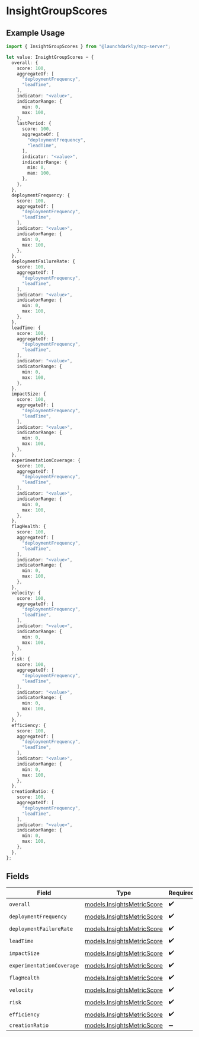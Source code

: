 # InsightGroupScores

## Example Usage

```typescript
import { InsightGroupScores } from "@launchdarkly/mcp-server";

let value: InsightGroupScores = {
  overall: {
    score: 100,
    aggregateOf: [
      "deploymentFrequency",
      "leadTime",
    ],
    indicator: "<value>",
    indicatorRange: {
      min: 0,
      max: 100,
    },
    lastPeriod: {
      score: 100,
      aggregateOf: [
        "deploymentFrequency",
        "leadTime",
      ],
      indicator: "<value>",
      indicatorRange: {
        min: 0,
        max: 100,
      },
    },
  },
  deploymentFrequency: {
    score: 100,
    aggregateOf: [
      "deploymentFrequency",
      "leadTime",
    ],
    indicator: "<value>",
    indicatorRange: {
      min: 0,
      max: 100,
    },
  },
  deploymentFailureRate: {
    score: 100,
    aggregateOf: [
      "deploymentFrequency",
      "leadTime",
    ],
    indicator: "<value>",
    indicatorRange: {
      min: 0,
      max: 100,
    },
  },
  leadTime: {
    score: 100,
    aggregateOf: [
      "deploymentFrequency",
      "leadTime",
    ],
    indicator: "<value>",
    indicatorRange: {
      min: 0,
      max: 100,
    },
  },
  impactSize: {
    score: 100,
    aggregateOf: [
      "deploymentFrequency",
      "leadTime",
    ],
    indicator: "<value>",
    indicatorRange: {
      min: 0,
      max: 100,
    },
  },
  experimentationCoverage: {
    score: 100,
    aggregateOf: [
      "deploymentFrequency",
      "leadTime",
    ],
    indicator: "<value>",
    indicatorRange: {
      min: 0,
      max: 100,
    },
  },
  flagHealth: {
    score: 100,
    aggregateOf: [
      "deploymentFrequency",
      "leadTime",
    ],
    indicator: "<value>",
    indicatorRange: {
      min: 0,
      max: 100,
    },
  },
  velocity: {
    score: 100,
    aggregateOf: [
      "deploymentFrequency",
      "leadTime",
    ],
    indicator: "<value>",
    indicatorRange: {
      min: 0,
      max: 100,
    },
  },
  risk: {
    score: 100,
    aggregateOf: [
      "deploymentFrequency",
      "leadTime",
    ],
    indicator: "<value>",
    indicatorRange: {
      min: 0,
      max: 100,
    },
  },
  efficiency: {
    score: 100,
    aggregateOf: [
      "deploymentFrequency",
      "leadTime",
    ],
    indicator: "<value>",
    indicatorRange: {
      min: 0,
      max: 100,
    },
  },
  creationRatio: {
    score: 100,
    aggregateOf: [
      "deploymentFrequency",
      "leadTime",
    ],
    indicator: "<value>",
    indicatorRange: {
      min: 0,
      max: 100,
    },
  },
};
```

## Fields

| Field                                                          | Type                                                           | Required                                                       | Description                                                    |
| -------------------------------------------------------------- | -------------------------------------------------------------- | -------------------------------------------------------------- | -------------------------------------------------------------- |
| `overall`                                                      | [models.InsightsMetricScore](../models/insightsmetricscore.md) | :heavy_check_mark:                                             | N/A                                                            |
| `deploymentFrequency`                                          | [models.InsightsMetricScore](../models/insightsmetricscore.md) | :heavy_check_mark:                                             | N/A                                                            |
| `deploymentFailureRate`                                        | [models.InsightsMetricScore](../models/insightsmetricscore.md) | :heavy_check_mark:                                             | N/A                                                            |
| `leadTime`                                                     | [models.InsightsMetricScore](../models/insightsmetricscore.md) | :heavy_check_mark:                                             | N/A                                                            |
| `impactSize`                                                   | [models.InsightsMetricScore](../models/insightsmetricscore.md) | :heavy_check_mark:                                             | N/A                                                            |
| `experimentationCoverage`                                      | [models.InsightsMetricScore](../models/insightsmetricscore.md) | :heavy_check_mark:                                             | N/A                                                            |
| `flagHealth`                                                   | [models.InsightsMetricScore](../models/insightsmetricscore.md) | :heavy_check_mark:                                             | N/A                                                            |
| `velocity`                                                     | [models.InsightsMetricScore](../models/insightsmetricscore.md) | :heavy_check_mark:                                             | N/A                                                            |
| `risk`                                                         | [models.InsightsMetricScore](../models/insightsmetricscore.md) | :heavy_check_mark:                                             | N/A                                                            |
| `efficiency`                                                   | [models.InsightsMetricScore](../models/insightsmetricscore.md) | :heavy_check_mark:                                             | N/A                                                            |
| `creationRatio`                                                | [models.InsightsMetricScore](../models/insightsmetricscore.md) | :heavy_minus_sign:                                             | N/A                                                            |